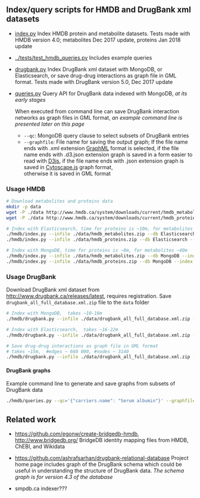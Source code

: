 
## Index/query scripts for HMDB and DrugBank xml datasets

* [index.py](index.py) Index HMDB protein and metabolite datasets.
  Tests made with HMDB version 4.0; metabolites Dec 2017 update,
  proteins Jan 2018 update

* [../tests/test_hmdb_queries.py](../tests/test_hmdb_queries.py)
  Includes example queries

* [drugbank.py](drugbank.py) Index DrugBank xml dataset with MongoDB,
  or Elasticsearch, or save drug-drug interactions as graph file in GML format.
  Tests made with DrugBank version 5.0, Dec 2017 update

* [queries.py](queries.py) Query API for DrugBank data indexed with MongoDB,
  _at its early stages_
  
  When executed from command line can save DrugBank
   interaction networks as graph files in GML format, _an example command line
    is presented later on this page_ 
   * `--qc`: MongoDB query clause to select subsets of DrugBank entries
   *  `--graphfile`: File name for saving the output graph;
    If the file name ends with .xml extension [GraphML](
    https://en.wikipedia.org/wiki/GraphML) format is selected,
    if the file name ends with .d3.json extension graph is saved in
    a form easier to read with [D3js](://d3js.org),
    if the file name ends with .json extension graph is saved in
    [Cytoscape.js](://js.cytoscape.org) graph format,     
    otherwise it is saved in GML format

### Usage HMDB

```bash
# Download metabolites and proteins data
mkdir -p data
wget -P ./data http://www.hmdb.ca/system/downloads/current/hmdb_metabolites.zip
wget -P ./data http://www.hmdb.ca/system/downloads/current/hmdb_proteins.zip

# Index with Elasticsearch, time for proteins is ~10m, for metabolites ~60m
./hmdb/index.py --infile ./data/hmdb_metabolites.zip --db Elasticsearch --index hmdb_metabolites
./hmdb/index.py --infile ./data/hmdb_proteins.zip --db Elasticsearch --index hmdb_proteins

# Index with MongoDB, time for proteins is ~8m, for metabolites ~40m
./hmdb/index.py --infile ./data/hmdb_metabolites.zip --db MongoDB --index biosets
./hmdb/index.py --infile ./data/hmdb_proteins.zip --db MongoDB --index biosets
```


### Usage DrugBank

Download DrugBank xml dataset from http://www.drugbank.ca/releases/latest,
requires registration. Save `drugbank_all_full_database.xml.zip` file to the
`data` folder

```bash
# Index with MongoDB,  takes ~10-16m
./hmdb/drugbank.py --infile ./data/drugbank_all_full_database.xml.zip --db MongoDB

# Index with Elasticsearch,  takes ~16-22m
./hmdb/drugbank.py --infile ./data/drugbank_all_full_database.xml.zip --db Elasticsearch

# Save drug-drug interactions as graph file in GML format
# takes ~15m,  #edges ~ 660 000, #nodes ~ 3140
./hmdb/drugbank.py --infile ./data/drugbank_all_full_database.xml.zip --db NetworkX

```

#### DrugBank graphs

Example command line to generate and save graphs from subsets of DrugBank data

```bash
./hmdb/queries.py --qc='{"carriers.name": "Serum albumin"}' --graphfile targets-sa.gml
```

## Related work

* https://github.com/egonw/create-bridgedb-hmdb, http://www.bridgedb.org/
  BridgeDB identity mapping files from HMDB, ChEBI, and Wikidata 

* https://github.com/ashrafsarhan/drugbank-relational-database
  Project home page includes graph of the DrugBank schema which could be useful
  in understanding the structure of DrugBank data.
  _The schema graph is for version 4.3 of the database_

* smpdb.ca indexer???